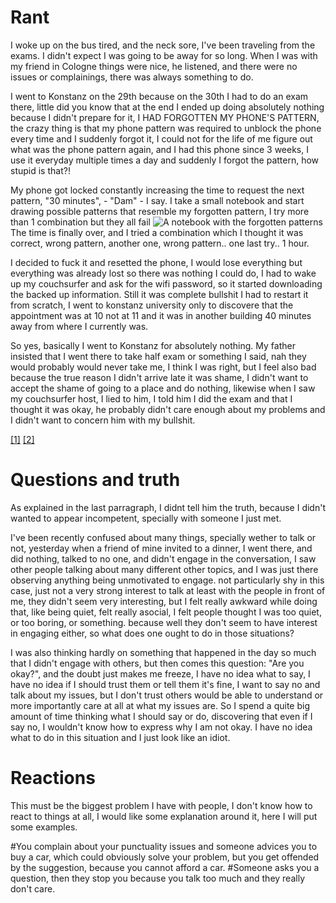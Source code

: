 Rant
======

I woke up on the bus tired, and the neck sore, I've been traveling from the exams. I didn't expect I was going to be away for so long. When I was with my friend in Cologne things were nice, he listened, and there were no issues or complainings, there was always something to do. 

I went to Konstanz on the 29th because on the 30th I had to do an exam there, little did you know that at the end I ended up doing absolutely nothing because I didn't prepare for it, I HAD FORGOTTEN MY PHONE'S PATTERN, the crazy thing is that my phone pattern was required to unblock the phone every time and I suddenly forgot it, I could not for the life of me figure out what was the phone pattern again, and I had this phone since 3 weeks, I use it everyday multiple times a day and suddenly I forgot the pattern, how stupid is that?! 

My phone got locked constantly increasing the time to request the next pattern, "30 minutes", - "Dam" - I say. I take a small notebook and start drawing possible patterns that resemble my forgotten pattern, I try more than 1 combination but they all fail
![A notebook with the forgotten patterns](https://scontent-frt3-2.xx.fbcdn.net/v/t34.0-12/27591818_10214137474927656_385655755_n.jpg?oh=31e6b48c07364f1be02f4f84133a0ff4&oe=5A741B88 "Patterns") The time is finally over, and I tried a combination which I thought it was correct, wrong pattern, another one, wrong pattern.. one last try.. 1 hour. 

I decided to fuck it and resetted the phone, I would lose everything but everything was already lost so there was nothing I could do, I had to wake up my couchsurfer and ask for the wifi password, so it started downloading the backed up information. Still it was complete bullshit I had to restart it from scratch, I went to konstanz university only to discovere that the appointment was at 10 not at 11 and it was in another building 40 minutes away from where I currently was. 

So yes, basically I went to Konstanz for absolutely nothing. My father insisted that I went there to take half exam or something I said, nah they would probably would never take me, I think I was right, but I feel also bad because the true reason I didn't arrive late it was shame, I didn't want to accept the shame of going to a place and do nothing, likewise when I saw my couchsurfer host, I lied to him, I told him I did the exam and that I thought it was okay, he probably didn't care enough about my problems and I didn't want to concern him with my bullshit.

 [[1]](https://www.theguardian.com/commentisfree/2007/aug/20/money.comment) [[2]](https://www.wired.com/story/i-forgot-my-pin-an-epic-tale-of-losing-dollar30000-in-bitcoin/)

Questions and truth
=========

As explained in the last parragraph, I didnt tell him the truth, because I didn't wanted to appear incompetent, specially with someone I just met.

I've been recently confused about many things, specially wether to talk or not, yesterday when a friend of mine invited to a dinner, I went there, and did nothing, talked to no one, and didn't engage in the conversation, I saw other people talking about many different other topics, and I was just there observing anything being unmotivated to engage. not particularly shy in this case, just not a very strong interest to talk at least with the people in front of me, they didn't seem very interesting, but I felt really awkward while doing that, like being quiet, felt really asocial, I felt people thought I was too quiet, or too boring, or something. because well they don't seem to have interest in engaging either, so what does one ought to do in those situations?

I was also thinking hardly on something that happened in the day so much that I didn't engage with others, but then comes this question: "Are you okay?", and the doubt just makes me freeze, I have no idea what to say, I have no idea if I should trust them or tell them it's fine, I want to say no and talk about my issues, but I don't trust others would be able to understand or more importantly care at all at what my issues are. So I spend a quite big amount of time thinking what I should say or do, discovering that even if I say no, I wouldn't know how to express why I am not okay. I have no idea what to do in this situation and I just look like an idiot.

Reactions
=======
This must be the biggest problem I have with people, I don't know how to react to things at all, I would like some explanation around it, here I will put some examples.

#You complain about your punctuality issues and someone advices you to buy a car, which could obviously solve your problem, but you get offended by the suggestion, because you cannot afford a car.
#Someone asks you a question, then they stop you because you talk too much and they really don't care.
